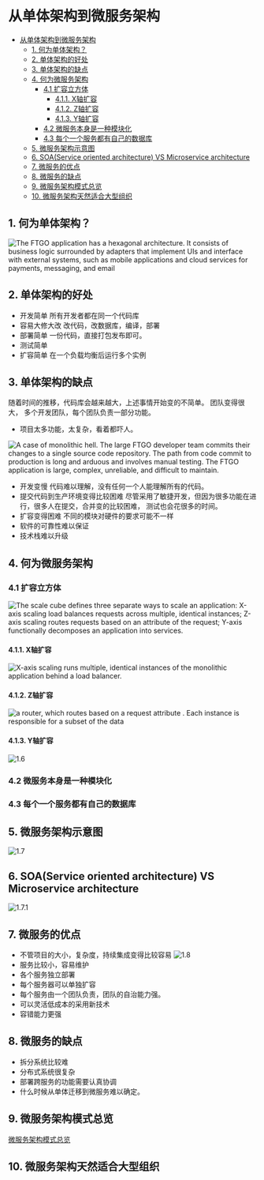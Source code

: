 从单体架构到微服务架构
=================

- [从单体架构到微服务架构](#从单体架构到微服务架构)
  - [1. 何为单体架构？](#1-何为单体架构)
  - [2. 单体架构的好处](#2-单体架构的好处)
  - [3. 单体架构的缺点](#3-单体架构的缺点)
  - [4. 何为微服务架构](#4-何为微服务架构)
    - [4.1 扩容立方体](#41-扩容立方体)
      - [4.1.1. X轴扩容](#411-x轴扩容)
      - [4.1.2. Z轴扩容](#412-z轴扩容)
      - [4.1.3. Y轴扩容](#413-y轴扩容)
    - [4.2 微服务本身是一种模块化](#42-微服务本身是一种模块化)
    - [4.3 每个一个服务都有自己的数据库](#43-每个一个服务都有自己的数据库)
  - [5. 微服务架构示意图](#5-微服务架构示意图)
  - [6. SOA(Service oriented architecture) VS Microservice architecture](#6-soaservice-oriented-architecture-vs-microservice-architecture)
  - [7. 微服务的优点](#7-微服务的优点)
  - [8. 微服务的缺点](#8-微服务的缺点)
  - [9. 微服务架构模式总览](#9-微服务架构模式总览)
  - [10. 微服务架构天然适合大型组织](#10-微服务架构天然适合大型组织)

## 1. 何为单体架构？

![The FTGO application has a hexagonal architecture. It consists of business logic surrounded by adapters that implement UIs and interface with external systems, such as mobile applications and cloud services for payments, messaging, and email](./assets/1.1.jpg)

## 2. 单体架构的好处

* 开发简单
  所有开发者都在同一个代码库
* 容易大修大改
  改代码，改数据库，编译，部署
* 部署简单
  一份代码，直接打包发布即可。
* 测试简单
* 扩容简单
  在一个负载均衡后运行多个实例

## 3. 单体架构的缺点

随着时间的推移，代码库会越来越大，上述事情开始变的不简单。 团队变得很大， 多个开发团队，每个团队负责一部分功能。

* 项目太多功能，太复杂，看着都吓人。

![A case of monolithic hell. The large FTGO developer team commits their changes to a single source code repository. The path from code commit to production is long and arduous and involves manual testing. The FTGO application is large, complex, unreliable, and difficult to maintain.](./assets/1.2.jpg)

* 开发变慢
  代码难以理解，没有任何一个人能理解所有的代码。
* 提交代码到生产环境变得比较困难
  尽管采用了敏捷开发，但因为很多功能在进行，很多人在提交，合并变的比较困难， 测试也会花很多的时间。
* 扩容变得困难
  不同的模块对硬件的要求可能不一样
* 软件的可靠性难以保证
* 技术栈难以升级


## 4. 何为微服务架构

### 4.1 扩容立方体

![The scale cube defines three separate ways to scale an application: X-axis scaling load balances requests across multiple, identical instances; Z-axis scaling routes requests based on an attribute of the request; Y-axis functionally decomposes an application into services.](./assets/1.3.jpg)


#### 4.1.1. X轴扩容
![X-axis scaling runs multiple, identical instances of the monolithic application behind a load balancer.](./assets/1.4.jpg)


#### 4.1.2. Z轴扩容

![a router, which routes based on a request attribute . Each instance is responsible for a subset of the data](./assets/1.5.jpg)

#### 4.1.3. Y轴扩容

![1.6](./assets/1.6.jpg)

### 4.2 微服务本身是一种模块化
### 4.3 每个一个服务都有自己的数据库

## 5. 微服务架构示意图

![1.7](./assets/1.7.jpg)

## 6. SOA(Service oriented architecture) VS Microservice architecture

![1.7.1](./assets/1.7.1.jpg)

## 7. 微服务的优点

* 不管项目的大小，复杂度，持续集成变得比较容易
  ![1.8](./assets/1.8.jpg)
* 服务比较小，容易维护
* 各个服务独立部署
* 每个服务器可以单独扩容
* 每个服务由一个团队负责，团队的自治能力强。
* 可以灵活低成本的采用新技术
* 容错能力更强
  

## 8. 微服务的缺点

* 拆分系统比较难
* 分布式系统很复杂
* 部署跨服务的功能需要认真协调
* 什么时候从单体迁移到微服务难以确定。

## 9. 微服务架构模式总览

[ 微服务架构模式总览](https://microservices.io/patterns/microservices.html)

## 10. 微服务架构天然适合大型组织